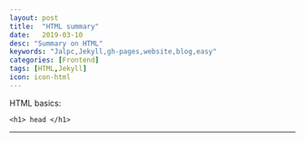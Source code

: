 ```yaml
---
layout: post
title:  "HTML summary"
date:   2019-03-10
desc: "Summary on HTML"
keywords: "Jalpc,Jekyll,gh-pages,website,blog,easy"
categories: [Frontend]
tags: [HTML,Jekyll]
icon: icon-html
---
```


HTML basics:

```
<h1> head </h1>
```
---
